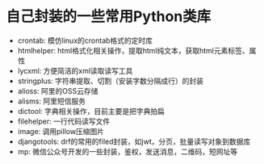 # 自己封装的一些常用Python类库

* crontab: 模仿linux的crontab格式的定时库
* htmlhelper: html格式化相关操作，提取html纯文本，获取html元素标签、属性 
* lycxml: 方便简洁的xml读取读写工具
* stringplus: 字符串提取、切割（安装字数分隔成行）的封装
* alioss: 阿里的OSS云存储
* alisms: 阿里短信服务
* dictool: 字典相关操作，目前主要是把字典拍扁
* filehelper: 一行代码读写文件
* image: 调用pillow压缩图片
* djangotools: drf的常用的filed封装，如jwt，分页，批量读写对象到数据库
* mp: 微信公众号开发的一些封装，鉴权，发送消息，二维码，短网址等